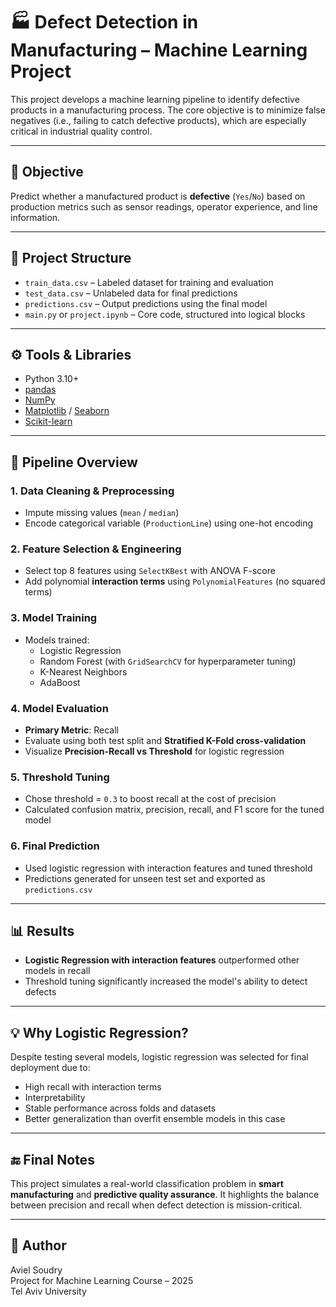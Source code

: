 
# 🏭 Defect Detection in Manufacturing – Machine Learning Project

This project develops a machine learning pipeline to identify defective products in a manufacturing process. The core objective is to minimize false negatives (i.e., failing to catch defective products), which are especially critical in industrial quality control.

---

## 📌 Objective

Predict whether a manufactured product is **defective** (`Yes`/`No`) based on production metrics such as sensor readings, operator experience, and line information.

---

## 📁 Project Structure

- `train_data.csv` – Labeled dataset for training and evaluation  
- `test_data.csv` – Unlabeled data for final predictions  
- `predictions.csv` – Output predictions using the final model  
- `main.py` or `project.ipynb` – Core code, structured into logical blocks  

---

## ⚙️ Tools & Libraries

- Python 3.10+  
- [pandas](https://pandas.pydata.org/)  
- [NumPy](https://numpy.org/)  
- [Matplotlib](https://matplotlib.org/) / [Seaborn](https://seaborn.pydata.org/)  
- [Scikit-learn](https://scikit-learn.org/stable/)

---

## 🧪 Pipeline Overview

### 1. **Data Cleaning & Preprocessing**
- Impute missing values (`mean` / `median`)
- Encode categorical variable (`ProductionLine`) using one-hot encoding

### 2. **Feature Selection & Engineering**
- Select top 8 features using `SelectKBest` with ANOVA F-score
- Add polynomial **interaction terms** using `PolynomialFeatures` (no squared terms)

### 3. **Model Training**
- Models trained:
  - Logistic Regression
  - Random Forest (with `GridSearchCV` for hyperparameter tuning)
  - K-Nearest Neighbors
  - AdaBoost

### 4. **Model Evaluation**
- **Primary Metric**: Recall  
- Evaluate using both test split and **Stratified K-Fold cross-validation**  
- Visualize **Precision-Recall vs Threshold** for logistic regression

### 5. **Threshold Tuning**
- Chose threshold = `0.3` to boost recall at the cost of precision
- Calculated confusion matrix, precision, recall, and F1 score for the tuned model

### 6. **Final Prediction**
- Used logistic regression with interaction features and tuned threshold
- Predictions generated for unseen test set and exported as `predictions.csv`

---

## 📊 Results

- **Logistic Regression with interaction features** outperformed other models in recall
- Threshold tuning significantly increased the model's ability to detect defects

---

## 💡 Why Logistic Regression?

Despite testing several models, logistic regression was selected for final deployment due to:
- High recall with interaction terms
- Interpretability
- Stable performance across folds and datasets
- Better generalization than overfit ensemble models in this case

---

## 🔚 Final Notes

This project simulates a real-world classification problem in **smart manufacturing** and **predictive quality assurance**. It highlights the balance between precision and recall when defect detection is mission-critical.

---

## 📝 Author

Aviel Soudry  
Project for Machine Learning Course – 2025  
Tel Aviv University

